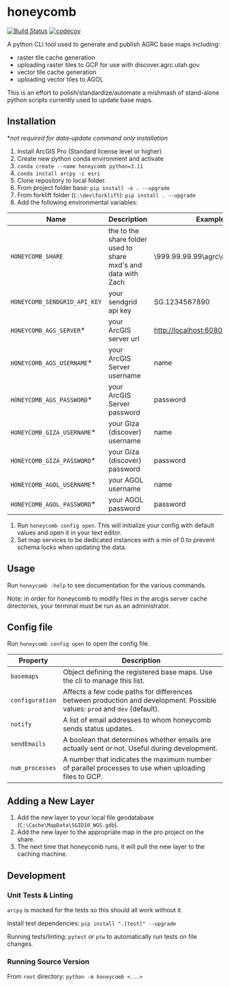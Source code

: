 # honeycomb

[![Build Status](https://travis-ci.org/agrc/honeycomb.svg?branch=master)](https://travis-ci.org/agrc/honeycomb)
[![codecov](https://codecov.io/gh/agrc/honeycomb/branch/master/graph/badge.svg)](https://codecov.io/gh/agrc/honeycomb)

A python CLI tool used to generate and publish AGRC base maps including:

- raster tile cache generation
- uploading raster tiles to GCP for use with discover.agrc.utah.gov
- vector tile cache generation
- uploading vector tiles to AGOL

This is an effort to polish/standardize/automate a mishmash of stand-alone python scripts currently used to update base maps.

## Installation

\*_not required for data-update command only installation_

1. Install ArcGIS Pro (Standard license level or higher)
1. Create new python conda environment and activate
1. `conda create --name honeycomb python=3.11`
1. `conda install arcpy -c esri`
1. Clone repository to local folder.
1. From project folder base:
   `pip install -e . --upgrade`
1. From forklift folder (`C:\dev\forklift`):
   `pip install . --upgrade`
1. Add the following environmental variables:

| Name                         | Description                                                    | Example                              |
| ---------------------------- | -------------------------------------------------------------- | ------------------------------------ |
| `HONEYCOMB_SHARE`            | the to the share folder used to share mxd's and data with Zach | \\999.99.99.99\agrc\caching          |
| `HONEYCOMB_SENDGRID_API_KEY` | your sendgrid api key                                          | SG.1234567890                        |
| `HONEYCOMB_AGS_SERVER`\*     | your ArcGIS server url                                         | <http://localhost:6080/arcgis/admin> |
| `HONEYCOMB_AGS_USERNAME`\*   | your ArcGIS Server username                                    | name                                 |
| `HONEYCOMB_AGS_PASSWORD`\*   | your ArcGIS Server password                                    | password                             |
| `HONEYCOMB_GIZA_USERNAME`\*  | your Giza (discover) username                                  | name                                 |
| `HONEYCOMB_GIZA_PASSWORD`\*  | your Giza (discover) password                                  | password                             |
| `HONEYCOMB_AGOL_USERNAME`\*  | your AGOL username                                             | name                                 |
| `HONEYCOMB_AGOL_PASSWORD`\*  | your AGOL password                                             | password                             |

1. Run `honeycomb config open`. This will initialize your config with default values and open it in your text editor.
1. Set map services to be dedicated instances with a min of 0 to prevent schema locks when updating the data.

## Usage

Run `honeycomb -help` to see documentation for the various commands.

Note: in order for honeycomb to modify files in the arcgis server cache directories, your terminal must be run as an administrator.

## Config file

Run `honeycomb config open` to open the config file.

| Property        | Description                                                                                                               |
| --------------- | ------------------------------------------------------------------------------------------------------------------------- |
| `basemaps`      | Object defining the registered base maps. Use the cli to manage this list.                                                |
| `configuration` | Affects a few code paths for differences between production and development. Possible values: `prod` and `dev` (default). |
| `notify`        | A list of email addresses to whom honeycomb sends status updates.                                                         |
| `sendEmails`    | A boolean that determines whether emails are actually sent or not. Useful during development.                             |
| `num_processes` | A number that indicates the maximum number of parallel processes to use when uploading files to GCP.                      |

## Adding a New Layer

1. Add the new layer to your local file geodatabase (`C:\Cache\MapData\SGID10_WGS.gdb`).
1. Add the new layer to the appropriate map in the pro project on the share.
1. The next time that honeycomb runs, it will pull the new layer to the caching machine.

## Development

### Unit Tests & Linting

`arcpy` is mocked for the tests so this should all work without it.

Install test dependencies: `pip install ".[test]" --upgrade`

Running tests/linting: `pytest` or `ptw` to automatically run tests on file changes.

### Running Source Version

From `root` directory: `python -m honeycomb <...>`
